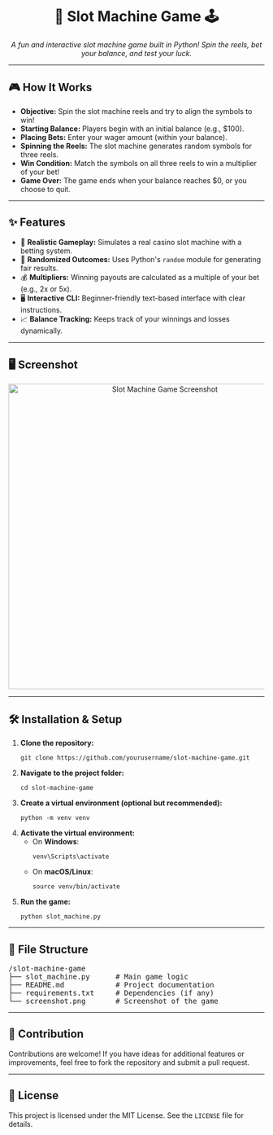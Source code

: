 <h1 align="center">🎰 Slot Machine Game 🕹️</h1>
<p align="center">
  <em>A fun and interactive slot machine game built in Python! Spin the reels, bet your balance, and test your luck.</em>
</p>

---

<h2>🎮 How It Works</h2>
<ul>
  <li><strong>Objective:</strong> Spin the slot machine reels and try to align the symbols to win!</li>
  <li><strong>Starting Balance:</strong> Players begin with an initial balance (e.g., $100).</li>
  <li><strong>Placing Bets:</strong> Enter your wager amount (within your balance).</li>
  <li><strong>Spinning the Reels:</strong> The slot machine generates random symbols for three reels.</li>
  <li><strong>Win Condition:</strong> Match the symbols on all three reels to win a multiplier of your bet!</li>
  <li><strong>Game Over:</strong> The game ends when your balance reaches $0, or you choose to quit.</li>
</ul>

---

<h2>✨ Features</h2>
<ul>
  <li>🎲 <strong>Realistic Gameplay:</strong> Simulates a real casino slot machine with a betting system.</li>
  <li>🎰 <strong>Randomized Outcomes:</strong> Uses Python's <code>random</code> module for generating fair results.</li>
  <li>💰 <strong>Multipliers:</strong> Winning payouts are calculated as a multiple of your bet (e.g., 2x or 5x).</li>
  <li>🖥️ <strong>Interactive CLI:</strong> Beginner-friendly text-based interface with clear instructions.</li>
  <li>📈 <strong>Balance Tracking:</strong> Keeps track of your winnings and losses dynamically.</li>
</ul>

---

<h2>🖥️ Screenshot</h2>
<p align="center">
  <img src="./screenshot.png" alt="Slot Machine Game Screenshot" width="600" />
</p>

---

<h2>🛠️ Installation & Setup</h2>
<ol>
  <li><strong>Clone the repository:</strong>
    <pre><code>git clone https://github.com/yourusername/slot-machine-game.git</code></pre>
  </li>
  <li><strong>Navigate to the project folder:</strong>
    <pre><code>cd slot-machine-game</code></pre>
  </li>
  <li><strong>Create a virtual environment (optional but recommended):</strong>
    <pre><code>python -m venv venv</code></pre>
  </li>
  <li><strong>Activate the virtual environment:</strong>
    <ul>
      <li>On <strong>Windows</strong>:
        <pre><code>venv\Scripts\activate</code></pre>
      </li>
      <li>On <strong>macOS/Linux</strong>:
        <pre><code>source venv/bin/activate</code></pre>
      </li>
    </ul>
  </li>
  <li><strong>Run the game:</strong>
    <pre><code>python slot_machine.py</code></pre>
  </li>
</ol>

---

<h2>📂 File Structure</h2>
<pre>
/slot-machine-game
├── slot_machine.py      # Main game logic
├── README.md            # Project documentation
├── requirements.txt     # Dependencies (if any)
└── screenshot.png       # Screenshot of the game
</pre>

---

<h2>🤝 Contribution</h2>
<p>Contributions are welcome! If you have ideas for additional features or improvements, feel free to fork the repository and submit a pull request.</p>

---

<h2>📜 License</h2>
<p>This project is licensed under the MIT License. See the <code>LICENSE</code> file for details.</p>
